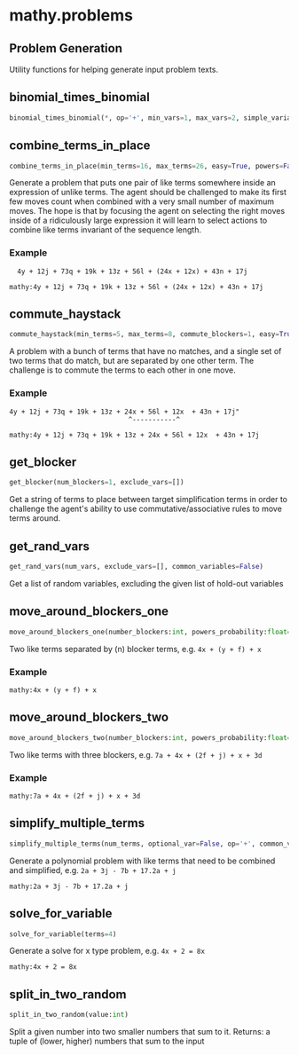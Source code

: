 # mathy.problems
Problem Generation
---

Utility functions for helping generate input problem texts.

## binomial_times_binomial
```python
binomial_times_binomial(*, op='+', min_vars=1, max_vars=2, simple_variables=True, powers_probability=0.33, like_variables_probability=1.0) -> Tuple[str, int]
```

## combine_terms_in_place
```python
combine_terms_in_place(min_terms=16, max_terms=26, easy=True, powers=False)
```
Generate a problem that puts one pair of like terms somewhere inside
an expression of unlike terms. The agent should be challenged to make its first
few moves count when combined with a very small number of maximum moves.
The hope is that by focusing the agent on selecting the right moves inside of a
ridiculously large expression it will learn to select actions to combine like terms
invariant of the sequence length.

### Example

```
  4y + 12j + 73q + 19k + 13z + 56l + (24x + 12x) + 43n + 17j
```

`mathy:4y + 12j + 73q + 19k + 13z + 56l + (24x + 12x) + 43n + 17j`


## commute_haystack
```python
commute_haystack(min_terms=5, max_terms=8, commute_blockers=1, easy=True, powers=False)
```
A problem with a bunch of terms that have no matches, and a single
set of two terms that do match, but are separated by one other term.
The challenge is to commute the terms to each other in one move.

### Example

```
4y + 12j + 73q + 19k + 13z + 24x + 56l + 12x  + 43n + 17j"
                              ^-----------^
```

`mathy:4y + 12j + 73q + 19k + 13z + 24x + 56l + 12x  + 43n + 17j`

## get_blocker
```python
get_blocker(num_blockers=1, exclude_vars=[])
```
Get a string of terms to place between target simplification terms
in order to challenge the agent's ability to use commutative/associative
rules to move terms around.
## get_rand_vars
```python
get_rand_vars(num_vars, exclude_vars=[], common_variables=False)
```
Get a list of random variables, excluding the given list of hold-out variables
## move_around_blockers_one
```python
move_around_blockers_one(number_blockers:int, powers_probability:float=0.5)
```
Two like terms separated by (n) blocker terms, e.g. `4x + (y + f) + x`

### Example
`mathy:4x + (y + f) + x`
## move_around_blockers_two
```python
move_around_blockers_two(number_blockers:int, powers_probability:float=0.5)
```
Two like terms with three blockers, e.g. `7a + 4x + (2f + j) + x + 3d`
### Example

`mathy:7a + 4x + (2f + j) + x + 3d`
## simplify_multiple_terms
```python
simplify_multiple_terms(num_terms, optional_var=False, op='+', common_variables=True, inner_terms_scaling=0.3, powers_probability=0.33, optional_var_probability=0.8, noise_probability=0.8, shuffle_probability=0.66, noise_terms=None) -> Tuple[str, int]
```
Generate a polynomial problem with like terms that need to be combined and
simplified, e.g. `2a + 3j - 7b + 17.2a + j`

`mathy:2a + 3j - 7b + 17.2a + j`

## solve_for_variable
```python
solve_for_variable(terms=4)
```
Generate a solve for x type problem, e.g. `4x + 2 = 8x`

`mathy:4x + 2 = 8x`
## split_in_two_random
```python
split_in_two_random(value:int)
```
Split a given number into two smaller numbers that sum to it.
Returns: a tuple of (lower, higher) numbers that sum to the input

